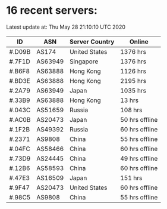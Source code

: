 # 16 recent servers:

Latest update at: Thu May 28 21:10:10 UTC 2020

| ID | ASN | Server Country | Online |
| -- | --- | -------------- | ------ |
| #.D09B | AS174 | United States | 1376 hrs |
| #.7F1D | AS63949 | Singapore | 1376 hrs |
| #.B6F8 | AS63888 | Hong Kong | 1126 hrs |
| #.BD3E | AS63888 | Hong Kong | 2195 hrs |
| #.2A79 | AS63949 | Japan | 1035 hrs |
| #.33B9 | AS63888 | Hong Kong | 13 hrs |
| #.043C | AS51659 | Russia | 108 hrs |
| #.AC0B | AS20473 | Japan | 50 hrs offline |
| #.1F2B | AS49392 | Russia | 60 hrs offline |
| #.2371 | AS9808 | China | 55 hrs offline |
| #.04FC | AS58466 | China | 60 hrs offline |
| #.73D9 | AS24445 | China | 49 hrs offline |
| #.12B6 | AS58593 | China | 60 hrs offline |
| #.47E3 | AS16509 | Japan | 151 hrs |
| #.9F47 | AS20473 | United States | 60 hrs offline |
| #.98C5 | AS9808 | China | 55 hrs offline |

